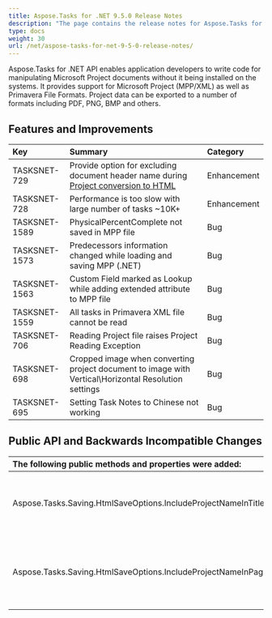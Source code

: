 ```yaml
---
title: Aspose.Tasks for .NET 9.5.0 Release Notes
description: "The page contains the release notes for Aspose.Tasks for .NET 9.5.0."
type: docs
weight: 30
url: /net/aspose-tasks-for-net-9-5-0-release-notes/
---
```


Aspose.Tasks for .NET API enables application developers to write code for manipulating Microsoft Project documents without it being installed on the systems. It provides support for Microsoft Project (MPP/XML) as well as Primavera File Formats. Project data can be exported to a number of formats including PDF, PNG, BMP and others.

## **Features and Improvements**

|**Key** |**Summary** |**Category** |
| :- | :- | :- |
|TASKSNET-729 |Provide option for excluding document header name during [Project conversion to HTML](https://docs.aspose.com/tasks/net/convert-ms-project-to-html-csv-text-and-template-mpt/#SavingProjectDatatoHTML,CSV,TextandTemplate(MPT)Formats-SaveAsHtmlWithHeaderControl)|Enhancement |
|TASKSNET-728 |Performance is too slow with large number of tasks ~10K+|Enhancement |
|TASKSNET-1589 |PhysicalPercentComplete not saved in MPP file |Bug |
|TASKSNET-1573 |Predecessors information changed while loading and saving MPP (.NET) |Bug |
|TASKSNET-1563 |Custom Field marked as Lookup while adding extended attribute to MPP file |Bug |
|TASKSNET-1559 |All tasks in Primavera XML file cannot be read |Bug |
|TASKSNET-706 |Reading Project file raises Project Reading Exception |Bug |
|TASKSNET-698 |Cropped image when converting project document to image with Vertical\Horizontal Resolution settings |Bug |
|TASKSNET-695 |Setting Task Notes to Chinese not working |Bug |
## **Public API and Backwards Incompatible Changes**

|**The following public methods and properties were added:** |**Description** |
| :- | :- |
|Aspose.Tasks.Saving.HtmlSaveOptions.IncludeProjectNameInTitle |Determines whether to include project name in HTML title. |
|Aspose.Tasks.Saving.HtmlSaveOptions.IncludeProjectNameInPageHeader |Determines whether to include project name in HTML page header. |

